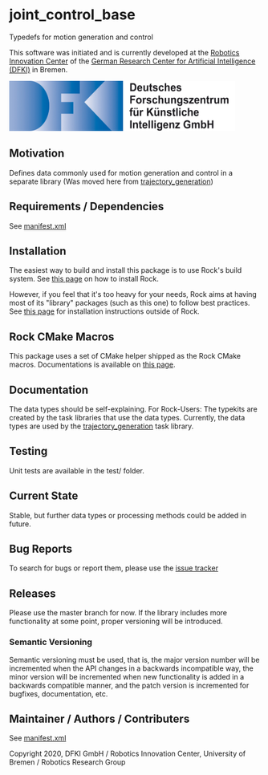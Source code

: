 # joint_control_base
Typedefs for motion generation and control

This software was initiated and is currently developed at the [Robotics Innovation Center](http://robotik.dfki-bremen.de/en/startpage.html)
of the [German Research Center for Artificial Intelligence (DFKI)](http://www.dfki.de) in Bremen.

<img src="https://github.com/rock-control/control-joint_control_base/blob/master/DFKI_Logo.jpg" width="450" height="100">

## Motivation

Defines data commonly used for motion generation and control in a separate library (Was moved here from [trajectory_generation](https://github.com/rock-control/control-orogen-trajectory_generation))

## Requirements / Dependencies

See [manifest.xml](https://github.com/rock-control/control-joint_control_base/blob/master/manifest.xml) 

## Installation

The easiest way to build and install this package is to use Rock's build system.
See [this page](http://rock-robotics.org/stable/documentation/installation.html)
on how to install Rock.

However, if you feel that it's too heavy for your needs, Rock aims at having
most of its "library" packages (such as this one) to follow best practices. See
[this page](http://rock-robotics.org/stable/documentation/packages/outside_of_rock.html)
for installation instructions outside of Rock.

## Rock CMake Macros

This package uses a set of CMake helper shipped as the Rock CMake macros.
Documentations is available on [this page](http://rock-robotics.org/stable/documentation/packages/cmake_macros.html).

## Documentation

The data types should be self-explaining. For Rock-Users: The typekits are created by the task libraries that use the data types. Currently, the data types are used by the [trajectory_generation](https://github.com/rock-control/control-orogen-trajectory_generation) task library.

## Testing

Unit tests are available in the test/ folder.

## Current State

Stable, but further data types or processing methods could be added in future. 

## Bug Reports

To search for bugs or report them, please use the [issue tracker](https://github.com/rock-control/control-joint_control_base/issues)

## Releases

Please use the master branch for now. If the library includes more functionality at some point, proper versioning will be introduced. 

### Semantic Versioning

Semantic versioning must be used, that is, the major version number will be
incremented when the API changes in a backwards incompatible way, the minor
version will be incremented when new functionality is added in a backwards
compatible manner, and the patch version is incremented for bugfixes,
documentation, etc.

## Maintainer / Authors / Contributers

See [manifest.xml](https://github.com/rock-control/control-joint_control_base/blob/master/manifest.xml) 

Copyright 2020, DFKI GmbH / Robotics Innovation Center, University of Bremen / Robotics Research Group

